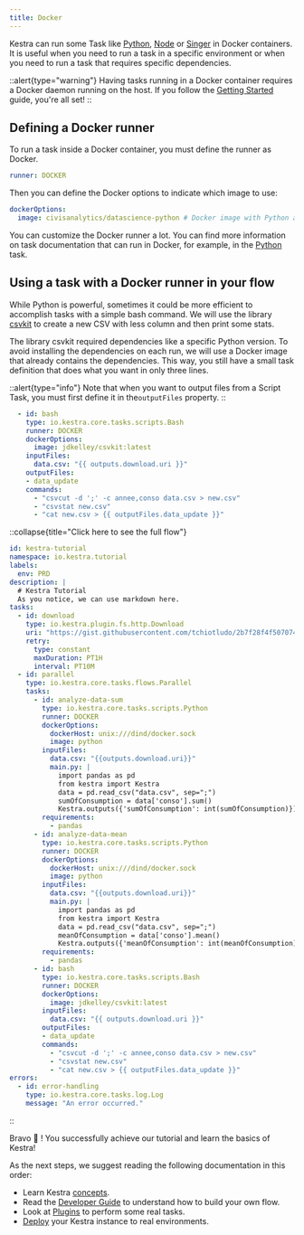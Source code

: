 ```yaml
---
title: Docker
---
```


Kestra can run some Task like [Python](../../plugins/core/tasks/scripts/io.kestra.core.tasks.scripts.Python.md), [Node](../../plugins/core/tasks/scripts/io.kestra.core.tasks.scripts.Node.md) or [Singer](../../plugins/plugin-singer/index.md) in Docker containers. It is useful when you need to run a task in a specific environment or when you need to run a task that requires specific dependencies.

::alert{type="warning"}
Having tasks running in a Docker container requires a Docker daemon running on the host.
If you follow the [Getting Started](../01.getting-started.md) guide, you're all set!
::

## Defining a Docker runner

To run a task inside a Docker container, you must define the runner as Docker.

```yaml
runner: DOCKER
```

Then you can define the Docker options to indicate which image to use:

```yaml
dockerOptions:
  image: civisanalytics/datascience-python # Docker image with Python and Pandas already installed
```

You can customize the Docker runner a lot. You can find more information on task documentation that can run in Docker, for example, in the [Python](../../plugins/core/tasks/scripts/io.kestra.core.tasks.scripts.Python.md#definitions) task.

## Using a task with a Docker runner in your flow

While Python is powerful, sometimes it could be more efficient to accomplish tasks with a simple bash command. We will use the library [csvkit](https://csvkit.readthedocs.io/en/latest/) to create a new CSV with less column and then print some stats.

The library csvkit required dependencies like a specific Python version. To avoid installing the dependencies on each run, we will use a Docker image that already contains the dependencies. This way, you still have a small task definition that does what you want in only three lines.

::alert{type="info"}
Note that when you want to output files from a Script Task, you must first define it in the`outputFiles` property.
::

```yaml
  - id: bash
    type: io.kestra.core.tasks.scripts.Bash
    runner: DOCKER
    dockerOptions:
      image: jdkelley/csvkit:latest
    inputFiles:
      data.csv: "{{ outputs.download.uri }}"
    outputFiles:
    - data_update
    commands:
      - "csvcut -d ';' -c annee,conso data.csv > new.csv"
      - "csvstat new.csv"
      - "cat new.csv > {{ outputFiles.data_update }}"
```

::collapse{title="Click here to see the full flow"}
```yaml
id: kestra-tutorial
namespace: io.kestra.tutorial
labels:
  env: PRD
description: |
  # Kestra Tutorial
  As you notice, we can use markdown here.
tasks:
  - id: download
    type: io.kestra.plugin.fs.http.Download
    uri: "https://gist.githubusercontent.com/tchiotludo/2b7f28f4f507074e60150aedb028e074/raw/6b6348c4f912e79e3ffccaf944fd019bf51cba30/conso-elec-gaz-annuelle-par-naf-agregee-region.csv"
    retry:
      type: constant
      maxDuration: PT1H
      interval: PT10M
  - id: parallel
    type: io.kestra.core.tasks.flows.Parallel
    tasks:
      - id: analyze-data-sum
        type: io.kestra.core.tasks.scripts.Python
        runner: DOCKER
        dockerOptions:
          dockerHost: unix:///dind/docker.sock
          image: python
        inputFiles:
          data.csv: "{{outputs.download.uri}}"
          main.py: |
            import pandas as pd
            from kestra import Kestra
            data = pd.read_csv("data.csv", sep=";")
            sumOfConsumption = data['conso'].sum()
            Kestra.outputs({'sumOfConsumption': int(sumOfConsumption)})
        requirements:
          - pandas
      - id: analyze-data-mean
        type: io.kestra.core.tasks.scripts.Python
        runner: DOCKER
        dockerOptions:
          dockerHost: unix:///dind/docker.sock
          image: python
        inputFiles:
          data.csv: "{{outputs.download.uri}}"
          main.py: |
            import pandas as pd
            from kestra import Kestra
            data = pd.read_csv("data.csv", sep=";")
            meanOfConsumption = data['conso'].mean()
            Kestra.outputs({'meanOfConsumption': int(meanOfConsumption)})
        requirements:
          - pandas
      - id: bash
        type: io.kestra.core.tasks.scripts.Bash
        runner: DOCKER
        dockerOptions:
          image: jdkelley/csvkit:latest
        inputFiles:
          data.csv: "{{ outputs.download.uri }}"
        outputFiles:
        - data_update
        commands:
          - "csvcut -d ';' -c annee,conso data.csv > new.csv"
          - "csvstat new.csv"
          - "cat new.csv > {{ outputFiles.data_update }}"
errors:
  - id: error-handling
    type: io.kestra.core.tasks.log.Log
    message: "An error occurred."
```
::

Bravo :tada: ! You successfully achieve our tutorial and learn the basics of Kestra!

As the next steps, we suggest reading the following documentation in this order:
- Learn Kestra [concepts](../03.concepts/index.md).
- Read the [Developer Guide](../05.developer-guide/index.md) to understand how to build your own flow.
- Look at [Plugins](../../plugins/index.md) to perform some real tasks.
- [Deploy](../09.administrator-guide/index.md) your Kestra instance to real environments.
